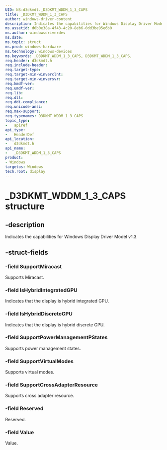 ```yaml
---
UID: NS:d3dkmdt._D3DKMT_WDDM_1_3_CAPS
title: _D3DKMT_WDDM_1_3_CAPS
author: windows-driver-content
description: Indicates the capabilities for Windows Display Driver Model v1.3.
ms.assetid: d0b0e38a-4f43-4c20-8eb6-0dd3be95e6b0
ms.author: windowsdriverdev
ms.date:
ms.topic: struct
ms.prod: windows-hardware
ms.technology: windows-devices
ms.keywords: _D3DKMT_WDDM_1_3_CAPS, D3DKMT_WDDM_1_3_CAPS,
req.header: d3dkmdt.h
req.include-header:
req.target-type:
req.target-min-winverclnt:
req.target-min-winversvr:
req.kmdf-ver:
req.umdf-ver:
req.lib:
req.dll:
req.ddi-compliance:
req.unicode-ansi:
req.max-support:
req.typenames: D3DKMT_WDDM_1_3_CAPS
topic_type:
-	apiref
api_type:
-	HeaderDef
api_location:
-	d3dkmdt.h
api_name:
-	_D3DKMT_WDDM_1_3_CAPS
product: 
- Windows
targetos: Windows
tech.root: display
---
```


# _D3DKMT_WDDM_1_3_CAPS structure

## -description

Indicates the capabilities for Windows Display Driver Model v1.3.

## -struct-fields

### -field SupportMiracast

Supports Miracast.

### -field IsHybridIntegratedGPU

Indicates that the display is hybrid integrated GPU.

### -field IsHybridDiscreteGPU

Indicates that the display is hybrid discrete GPU.

### -field SupportPowerManagementPStates

Supports power management states.

### -field SupportVirtualModes

Supports virtual modes.

### -field SupportCrossAdapterResource

Supports cross adapter resource.

### -field Reserved

Reserved.

### -field Value

Value.
